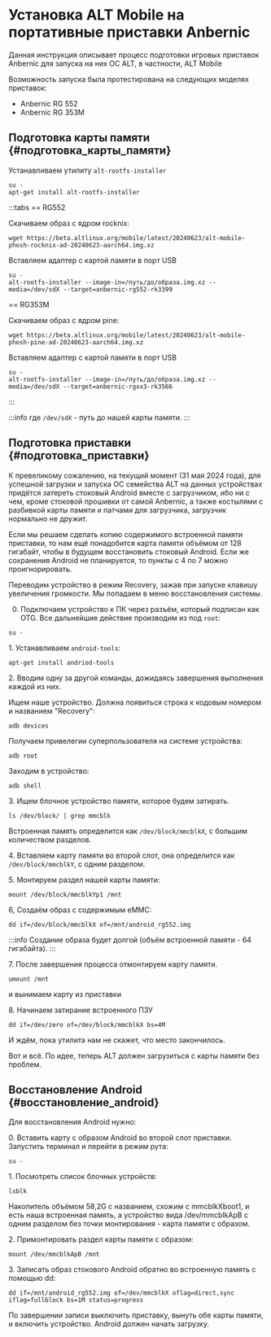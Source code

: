 # Установка ALT Mobile на портативные приставки Anbernic

Данная инструкция описывает процесс подготовки игровых приставок
Anbernic для запуска на них ОС ALT, в частности, ALT Mobile

Возможность запуска была протестирована на следующих моделях приставок:

- Anbernic RG 552
- Anbernic RG 353M

## Подготовка карты памяти {#подготовка_карты_памяти}

Устанавливаем утилиту `alt-rootfs-installer`

```shell
su -
apt-get install alt-rootfs-installer
```

:::tabs
== RG552

Скачиваем образ с ядром rocknix:

```shell
wget https://beta.altlinux.org/mobile/latest/20240623/alt-mobile-phosh-rocknix-ad-20240623-aarch64.img.xz
```

Вставляем адаптер с картой памяти в порт USB

```shell
su -
alt-rootfs-installer --image-in=/путь/до/образа.img.xz --media=/dev/sdX --target=anbernic-rg552-rk3399
```

== RG353M 

Скачиваем образ с ядром pine:

```shell
wget https://beta.altlinux.org/mobile/latest/20240623/alt-mobile-phosh-pine-ad-20240623-aarch64.img.xz
```

Вставляем адаптер с картой памяти в порт USB

```shell
su -
alt-rootfs-installer --image-in=/путь/до/образа.img.xz --media=/dev/sdX --target=anbernic-rgxx3-rk3566
```

:::

:::info
где `/dev/sdX` - путь до нашей карты памяти.
:::

## Подготовка приставки {#подготовка_приставки}

К превеликому сожалению, на текущий момент (31 мая 2024 года), для
успешной загрузки и запуска ОС семейства ALT на данных устройствах
придётся затереть стоковый Android вместе с загрузчиком, ибо ни с чем,
кроме стоковой прошивки от самой Anbernic, а также костылями с разбивкой
карты памяти и патчами для загрузчика, загрузчик нормально не дружит.

Если мы решаем сделать копию содержимого встроенной памяти приставки, то нам ещё понадобится карта
памяти объёмом от 128 гигабайт, чтобы в будущем восстановить стоковый Android. Если же сохранения
Android не планируется, то пункты с 4 по 7 можно проигнорировать.

Переводим устройство в режим Recovery, зажав при запуске клавишу
увеличения громкости. Мы попадаем в меню восстановления системы.

0. Подключаем устройство к ПК через разъём, который подписан как OTG. Все дальнейшие действие производим из под `root`:

```shell
su -
```

1\. Устанавливаем `android-tools`:

```shell
apt-get install andriod-tools
```

2\. Вводим одну за другой команды, дожидаясь завершения выполнения
каждой из них.


Ищем наше устройство. Должна появиться
строка к кодовым номером и названием \"Recovery\":

```shell
adb devices
```

Получаем привелегии суперпользователя на системе устройства:

```shell
adb root
```

Заходим в устройство:

```shell
adb shell
```

3\. Ищем блочное устройство памяти, которое будем затирать.

```shell
ls /dev/block/ | grep mmcblk
```

Встроенная память определится как `/dev/block/mmcblkX`, с большим количеством
разделов.

4\. Вставляем карту памяти во второй слот, она определится как
`/dev/block/mmcblkY`, с одним разделом.

5\. Монтируем раздел нашей карты памяти:

```shell
mount /dev/block/mmcblkYp1 /mnt
```

6, Создаём образ с содержимым eMMC:

```shell
dd if=/dev/block/mmcblkX of=/mnt/android_rg552.img
```

:::info
Создание образа будет долгой (объём встроенной памяти - 64 гигабайта).
:::

7\. После завершения процесса отмонтируем карту памяти.

```shell
umount /mnt
```

и вынимаем карту из приставки

8\. Начинаем затирание встроенного ПЗУ

```shell
dd if=/dev/zero of=/dev/block/mmcblkX bs=4M
```

И ждём, пока утилита нам не скажет, что место закончилось.

Вот и всё. По идее, теперь ALT должен загрузиться с карты памяти без
проблем.

## Восстановление Android {#восстановление_android}

Для восстановления Android нужно:

0\. Вставить карту с образом Android во второй слот приставки. Запустить терминал и перейти в режим рута:

```shell
su -
```

1\. Посмотреть список блочных устройств:

```shell
lsblk
```

Накопитель объёмом 58,2G с названием, схожим с mmcblkXboot1, и есть наша
встроенная память, а устройство вида /dev/mmcblkApB с одним разделом без
точки монтирования - карта памяти с образом.

2\. Примонтировать раздел карты памяти с образом:

```shell
mount /dev/mmcblkApB /mnt
```

3\. Записать образ стокового Android обратно во встроенную память с
помощью dd:

```shell
dd if=/mnt/android_rg552.img of=/dev/mmcblkX oflag=direct,sync iflag=fullblock bs=1M status=progress
```

По завершении записи выключить приставку, вынуть обе карты памяти, и включить устройство. Android должен начать загрузку.
